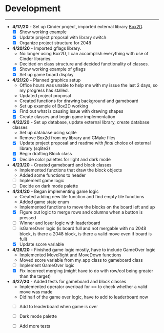# Development

---

- **4/17/20** - Set up Cinder project, imported external library [Box2D](https://github.com/sansumbrella/suBox2D).
    - [x] Show working example
    - [x] Update project proposal with library switch
    - [x] Organize project structure for 2048
    
- **4/20/20** - Imported gflags library.
    - No longer using Box2D, I can accomplish everything with use of Cinder libraries.
    - Decided on class structure and decided functionality of classes.
    - [x] Show working example of gflags
    - [x] Set up game board display

- **4/21/20** - Planned graphics setup
    - Office hours was unable to help me with my issue the last 2 days, so my progress has stalled.
    - Updated project proposal
    - Created functions for drawing background and gameboard
    - Set up example of Box2D working
    - [x] Find out what is causing issue with drawing shapes
    - [x] Create classes and begin game implementation

- **4/22/20** - Set up database, update external library, create database classes
    - Set up database using sqlite
    - Remove Box2d from my library and CMake files
    - [x] Update project proposal and readme with *final* choice of external library (sqlite3)
    - [x] Begin drafting Block class
    - [x] Decide color palettes for light and dark mode
    
- **4/23/20** - Created gameboard and block classes
    - Implemented functions that draw the block objects
    - Added some functions to header
    - [ ] Implement game logic
    - [ ] Decide on dark mode palette
    
- **4/24/20** - Began implementing game logic
    - Created adding new tile function and find empty tile functions
    - Added game state enum
    - Implemented functions to move the blocks on the board left and up
    - [x] Figure out logic to merge rows and columns when a button is pressed
    - [ ] Winner and loser logic with leaderboard
    - [ ] isGameOver logic (is board full and not mergable with no 2048 block, is there a 2048 block, is there a valid move even if board is full)
    - [x] Update score variable
    
- **4/26/20** - Finished game logic mostly, have to include GameOver logic
    - Implemented MoveRight and MoveDown functions
    - Moved score variable from my_app class to gameboard class
    - [ ] Implement GameOver logic
    - [x] Fix incorrect merging (might have to do with row/col being greater than the target)
    
- **4/27/20** - Added tests for gameboard and block classes
    - Implemented operator overload for == to check whether a valid move was made
    - Did half of the game over logic, have to add to leaderboard now
    - [ ] Add to leaderboard when game is over
    - [ ] Dark mode palette
    - [ ] Add more tests
       